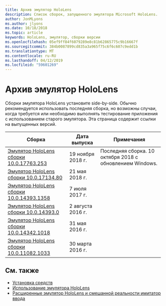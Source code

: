 ```yaml
---
title: Архив эмулятор HoloLens
description: Список сборок, запущенного эмулятора Microsoft HoloLens.
author: JonMLyons
ms.author: jlyons
ms.date: 10/18/2018
ms.topic: article
keywords: HoloLens, эмулятор, сборки версии
ms.openlocfilehash: 05ef9ff84f6079289e8c81b62865775c9b16667f
ms.sourcegitcommit: 384b0087899cd835a3a965f75c6f6c607c9edd1b
ms.translationtype: MT
ms.contentlocale: ru-RU
ms.lasthandoff: 04/12/2019
ms.locfileid: "59601269"
---
```

# <a name="hololens-emulator-archive"></a>Архив эмулятор HoloLens

Сборки эмулятора HoloLens установите side-by-side. Обычно рекомендуется использовать последняя сборка, но возможны случаи, когда требуется или необходимо выполнять тестирование приложения с использованием старого эмулятора. Эта страница содержит ссылки на выпущенных версий.

|  Сборка |  Дата выпуска |  Примечания | 
|----------|----------|----------|
|  [Эмулятор HoloLens сборки 10.0.17763.253](https://go.microsoft.com/fwlink/?linkid=2065980) | 19 ноября 2018 г. | Последняя сборка. 10 октября 2018 с обновлением Windows. |
|  [Эмулятор HoloLens сборки 10.0.17134.80](https://go.microsoft.com/fwlink/?linkid=874531) | 21 мая 2018 г. | 
|  [Эмулятор HoloLens сборки 10.0.14393.1358](https://go.microsoft.com/fwlink/?linkid=852626) |  7 июля 2017 г. |
|  [Эмулятор HoloLens сборки 10.0.14393.0](http://go.microsoft.com/fwlink/?LinkID=823018) |  2 августа 2016 г. |
|  [Эмулятор HoloLens сборки 10.0.14342.1018](http://go.microsoft.com/fwlink/?LinkID=823018) |  31 мая 2016 г. |
|  [Эмулятор HoloLens сборки 10.0.11082.1033](http://go.microsoft.com/fwlink/?LinkID=724053) |  30 марта 2016 г. |

## <a name="see-also"></a>См. также
* [Установка средств](install-the-tools.md)
* [Использование эмулятора HoloLens](using-the-hololens-emulator.md)
* [Расширенные эмулятор HoloLens и смешанной реальности имитатор ввода](advanced-hololens-emulator-and-mixed-reality-simulator-input.md)
